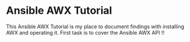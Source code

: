 # Ansible AWX Tutorial 
This Ansible AWX Tutorial is my place to document findings with installing AWX and operating it. First task is to cover the Ansible AWX API !!
